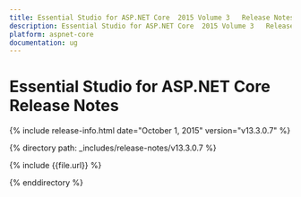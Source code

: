 ```yaml
---
title: Essential Studio for ASP.NET Core  2015 Volume 3   Release Notes  
description: Essential Studio for ASP.NET Core  2015 Volume 3   Release Notes  
platform: aspnet-core
documentation: ug
---
```


# Essential Studio for ASP.NET Core  Release Notes  

{% include release-info.html date="October 1, 2015"  version="v13.3.0.7" %} 


{% directory path: _includes/release-notes/v13.3.0.7 %}

{% include {{file.url}} %}

{% enddirectory %}